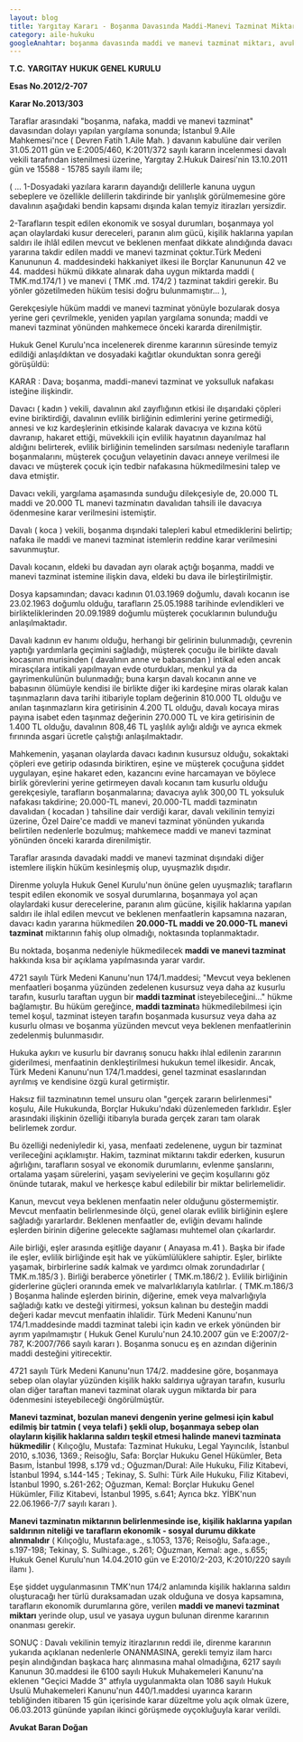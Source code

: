```yaml
---
layout: blog
title: Yargıtay Kararı - Boşanma Davasında Maddi-Manevi Tazminat Miktarı
category: aile-hukuku
googleAnahtar: boşanma davasında maddi ve manevi tazminat miktarı, avukat, Avukat Baran Doğan
---
```

**T.C.**
**YARGITAY**
**HUKUK GENEL KURULU**


**Esas No.2012/2-707**

**Karar No.2013/303**

Taraflar arasındaki "boşanma, nafaka, maddi ve manevi tazminat" davasından dolayı yapılan yargılama sonunda; İstanbul 9.Aile Mahkemesi'nce ( Devren Fatih 1.Aile Mah. ) davanın kabulüne dair verilen 31.05.2011 gün ve E:2005/460, K:2011/372 sayılı kararın incelenmesi davalı vekili tarafından istenilmesi üzerine, Yargıtay 2.Hukuk Dairesi'nin 13.10.2011 gün ve 15588 - 15785 sayılı ilamı ile;

( ... 1-Dosyadaki yazılara kararın dayandığı delillerle kanuna uygun sebeplere ve özellikle delillerin takdirinde bir yanlışlık görülmemesine göre davalının aşağıdaki bendin kapsamı dışında kalan temyiz itirazları yersizdir.

2-Tarafların tespit edilen ekonomik ve sosyal durumları, boşanmaya yol açan olaylardaki kusur dereceleri, paranın alım gücü, kişilik haklarına yapılan saldırı ile ihlâl edilen mevcut ve beklenen menfaat dikkate alındığında davacı yararına takdir edilen maddi ve manevi tazminat çoktur.Türk Medeni Kanununun 4. maddesindeki hakkaniyet ilkesi ile Borçlar Kanununun 42 ve 44. maddesi hükmü dikkate alınarak daha uygun miktarda maddi ( TMK.md.174/1 ) ve manevi ( TMK .md. 174/2 ) tazminat takdiri gerekir. Bu yönler gözetilmeden hüküm tesisi doğru bulunmamıştır… ),

Gerekçesiyle hüküm maddi ve manevi tazminat yönüyle bozularak dosya yerine geri çevrilmekle, yeniden yapılan yargılama sonunda; maddi ve manevi tazminat yönünden mahkemece önceki kararda direnilmiştir.

Hukuk Genel Kurulu'nca incelenerek direnme kararının süresinde temyiz edildiği anlaşıldıktan ve dosyadaki kağıtlar okunduktan sonra gereği görüşüldü:

KARAR : Dava; boşanma, maddi-manevi tazminat ve yoksulluk nafakası isteğine ilişkindir.

Davacı ( kadın ) vekili, davalının akıl zayıflığının etkisi ile dışarıdaki çöpleri evine biriktirdiği, davalının evlilik birliğinin edimlerini yerine getirmediği, annesi ve kız kardeşlerinin etkisinde kalarak davacıya ve kızına kötü davranıp, hakaret ettiği, müvekkili için evlilik hayatının dayanılmaz hal aldığını belirterek, evlilik birliğinin temelinden sarsılması nedeniyle tarafların boşanmalarını, müşterek çocuğun velayetinin davacı anneye verilmesi ile davacı ve müşterek çocuk için tedbir nafakasına hükmedilmesini talep ve dava etmiştir.

Davacı vekili, yargılama aşamasında sunduğu dilekçesiyle de, 20.000 TL maddi ve 20.000 TL manevi tazminatın davalıdan tahsili ile davacıya ödenmesine karar verilmesini istemiştir.

Davalı ( koca ) vekili, boşanma dışındaki talepleri kabul etmediklerini belirtip; nafaka ile maddi ve manevi tazminat istemlerin reddine karar verilmesini savunmuştur.

Davalı kocanın, eldeki bu davadan ayrı olarak açtığı boşanma, maddi ve manevi tazminat istemine ilişkin dava, eldeki bu dava ile birleştirilmiştir.

Dosya kapsamından; davacı kadının 01.03.1969 doğumlu, davalı kocanın ise 23.02.1963 doğumlu olduğu, tarafların 25.05.1988 tarihinde evlendikleri ve birlikteliklerinden 20.09.1989 doğumlu müşterek çocuklarının bulunduğu anlaşılmaktadır.

Davalı kadının ev hanımı olduğu, herhangi bir gelirinin bulunmadığı, çevrenin yaptığı yardımlarla geçimini sağladığı, müşterek çocuğu ile birlikte davalı kocasının murisinden ( davalının anne ve babasından ) intikal eden ancak mirasçılara intikali yapılmayan evde oturdukları, menkul ya da gayrimenkulünün bulunmadığı; buna karşın davalı kocanın anne ve babasının ölümüyle kendisi ile birlikte diğer iki kardeşine miras olarak kalan taşınmazların dava tarihi itibariyle toplam değerinin 810.000 TL olduğu ve anılan taşınmazların kira getirisinin 4.200 TL olduğu, davalı kocaya miras payına isabet eden taşınmaz değerinin 270.000 TL ve kira getirisinin de 1.400 TL olduğu, davalının 808,46 TL yaşlılık aylığı aldığı ve ayrıca ekmek fırınında asgari ücretle çalıştığı anlaşılmaktadır.

Mahkemenin, yaşanan olaylarda davacı kadının kusursuz olduğu, sokaktaki çöpleri eve getirip odasında biriktiren, eşine ve müşterek çocuğuna şiddet uygulayan, eşine hakaret eden, kazancını evine harcamayan ve böylece birlik görevlerini yerine getirmeyen davalı kocanın tam kusurlu olduğu gerekçesiyle, tarafların boşanmalarına; davacıya aylık 300,00 TL yoksuluk nafakası takdirine; 20.000-TL manevi, 20.000-TL maddi tazminatın davalıdan ( kocadan ) tahsiline dair verdiği karar, davalı vekilinin temyizi üzerine, Özel Daire'ce maddi ve manevi tazminat yönünden yukarıda belirtilen nedenlerle bozulmuş; mahkemece maddi ve manevi tazminat yönünden önceki kararda direnilmiştir.

Taraflar arasında davadaki maddi ve manevi tazminat dışındaki diğer istemlere ilişkin hüküm kesinleşmiş olup, uyuşmazlık dışıdır.

Direnme yoluyla Hukuk Genel Kurulu'nun önüne gelen uyuşmazlık; tarafların tespit edilen ekonomik ve sosyal durumlarına, boşanmaya yol açan olaylardaki kusur derecelerine, paranın alım gücüne, kişilik haklarına yapılan saldırı ile ihlal edilen mevcut ve beklenen menfaatlerin kapsamına nazaran, davacı kadın yararına hükmedilen **20.000-TL maddi ve 20.000-TL manevi tazminat** miktarının fahiş olup olmadığı, noktasında toplanmaktadır.

Bu noktada, boşanma nedeniyle hükmedilecek **maddi ve manevi tazminat** hakkında kısa bir açıklama yapılmasında yarar vardır.

4721 sayılı Türk Medeni Kanunu'nun 174/1.maddesi; "Mevcut veya beklenen menfaatleri boşanma yüzünden zedelenen kusursuz veya daha az kusurlu tarafın, kusurlu taraftan uygun bir **maddi tazminat** isteyebileceğini..." hükme bağlamıştır. Bu hüküm gereğince, **maddi tazminat**a hükmedilebilmesi için temel koşul, tazminat isteyen tarafın boşanmada kusursuz veya daha az kusurlu olması ve boşanma yüzünden mevcut veya beklenen menfaatlerinin zedelenmiş bulunmasıdır.

Hukuka aykırı ve kusurlu bir davranış sonucu hakkı ihlal edilenin zararının giderilmesi, menfaatinin denkleştirilmesi hukukun temel ilkesidir. Ancak, Türk Medeni Kanunu'nun 174/1.maddesi, genel tazminat esaslarından ayrılmış ve kendisine özgü kural getirmiştir.

Haksız fiil tazminatının temel unsuru olan "gerçek zararın belirlenmesi" koşulu, Aile Hukukunda, Borçlar Hukuku'ndaki düzenlemeden farklıdır. Eşler arasındaki ilişkinin özelliği itibarıyla burada gerçek zararı tam olarak belirlemek zordur.

Bu özelliği nedeniyledir ki, yasa, menfaati zedelenene, uygun bir tazminat verileceğini açıklamıştır. Hakim, tazminat miktarını takdir ederken, kusurun ağırlığını, tarafların sosyal ve ekonomik durumlarını, evlenme şanslarını, ortalama yaşam sürelerini, yaşam seviyelerini ve geçim koşullarını göz önünde tutarak, makul ve herkesçe kabul edilebilir bir miktar belirlemelidir.

Kanun, mevcut veya beklenen menfaatin neler olduğunu göstermemiştir. Mevcut menfaatin belirlenmesinde ölçü, genel olarak evlilik birliğinin eşlere sağladığı yararlardır. Beklenen menfaatler de, evliğin devamı halinde eşlerden birinin diğerine gelecekte sağlaması muhtemel olan çıkarlardır.

Aile birliği, eşler arasında eşitliğe dayanır ( Anayasa m.41 ). Başka bir ifade ile eşler, evlilik birliğinde eşit hak ve yükümlülüklere sahiptir. Eşler, birlikte yaşamak, birbirlerine sadık kalmak ve yardımcı olmak zorundadırlar ( TMK.m.185/3 ). Birliği beraberce yönetirler ( TMK.m.186/2 ). Evlilik birliğinin giderlerine güçleri oranında emek ve malvarlıklarıyla katılırlar. ( TMK.m.186/3 ) Boşanma halinde eşlerden birinin, diğerine, emek veya malvarlığıyla sağladığı katkı ve desteği yitirmesi, yoksun kalınan bu desteğin maddi değeri kadar mevcut menfaatin ihlalidir. Türk Medeni Kanunu'nun 174/1.maddesinde maddi tazminat talebi için kadın ve erkek yönünden bir ayrım yapılmamıştır ( Hukuk Genel Kurulu'nun 24.10.2007 gün ve E:2007/2-787, K:2007/766 sayılı kararı ). Boşanma sonucu eş en azından diğerinin maddi desteğini yitirecektir.

4721 sayılı Türk Medeni Kanunu'nun 174/2. maddesine göre, boşanmaya sebep olan olaylar yüzünden kişilik hakkı saldırıya uğrayan tarafın, kusurlu olan diğer taraftan manevi tazminat olarak uygun miktarda bir para ödenmesini isteyebileceği öngörülmüştür.

**Manevi tazminat, bozulan manevi dengenin yerine gelmesi için kabul edilmiş bir tatmin ( veya telafi ) şekli olup, boşanmaya sebep olan olayların kişilik haklarına saldırı teşkil etmesi halinde manevi tazminata hükmedilir** ( Kılıçoğlu, Mustafa: Tazminat Hukuku, Legal Yayıncılık, İstanbul 2010, s.1036, 1369.; Reisoğlu, Safa: Borçlar Hukuku Genel Hükümler, Beta Basım, İstanbul 1998, s.179 vd.; Oğuzman/Dural: Aile Hukuku, Filiz Kitabevi, İstanbul 1994, s.144-145 ; Tekinay, S. Sulhi: Türk Aile Hukuku, Filiz Kitabevi, İstanbul 1990, s.261-262; Oğuzman, Kemal: Borçlar Hukuku Genel Hükümler, Filiz Kitabevi, İstanbul 1995, s.641; Ayrıca bkz. YİBK'nun 22.06.1966-7/7 sayılı kararı ).

**Manevi tazminatın miktarının belirlenmesinde ise, kişilik haklarına yapılan saldırının niteliği ve tarafların ekonomik - sosyal durumu dikkate alınmalıdır** ( Kılıçoğlu, Mustafa:age., s.1053, 1376; Reisoğlu, Safa:age., s.197-198; Tekinay, S. Sulhi:age., s.261; Oğuzman, Kemal: age., s.655; Hukuk Genel Kurulu'nun 14.04.2010 gün ve E:2010/2-203, K:2010/220 sayılı ilamı ).

Eşe şiddet uygulanmasının TMK'nun 174/2 anlamında kişilik haklarına saldırı oluşturacağı her türlü duraksamadan uzak olduğuna ve dosya kapsamına, tarafların ekonomik durumlarına göre, verilen **maddi ve manevi tazminat miktarı** yerinde olup, usul ve yasaya uygun bulunan direnme kararının onanması gerekir.

SONUÇ : Davalı vekilinin temyiz itirazlarının reddi ile, direnme kararının yukarıda açıklanan nedenlerle ONANMASINA, gerekli temyiz ilam harcı peşin alındığından başkaca harç alınmasına mahal olmadığına, 6217 sayılı Kanunun 30.maddesi ile 6100 sayılı Hukuk Muhakemeleri Kanunu'na eklenen "Geçici Madde 3" atfıyla uygulanmakta olan 1086 sayılı Hukuk Usulü Muhakemeleri Kanunu'nun 440/1.maddesi uyarınca kararın tebliğinden itibaren 15 gün içerisinde karar düzeltme yolu açık olmak üzere, 06.03.2013 gününde yapılan ikinci görüşmede oyçokluğuyla karar verildi.

**Avukat Baran Doğan**
